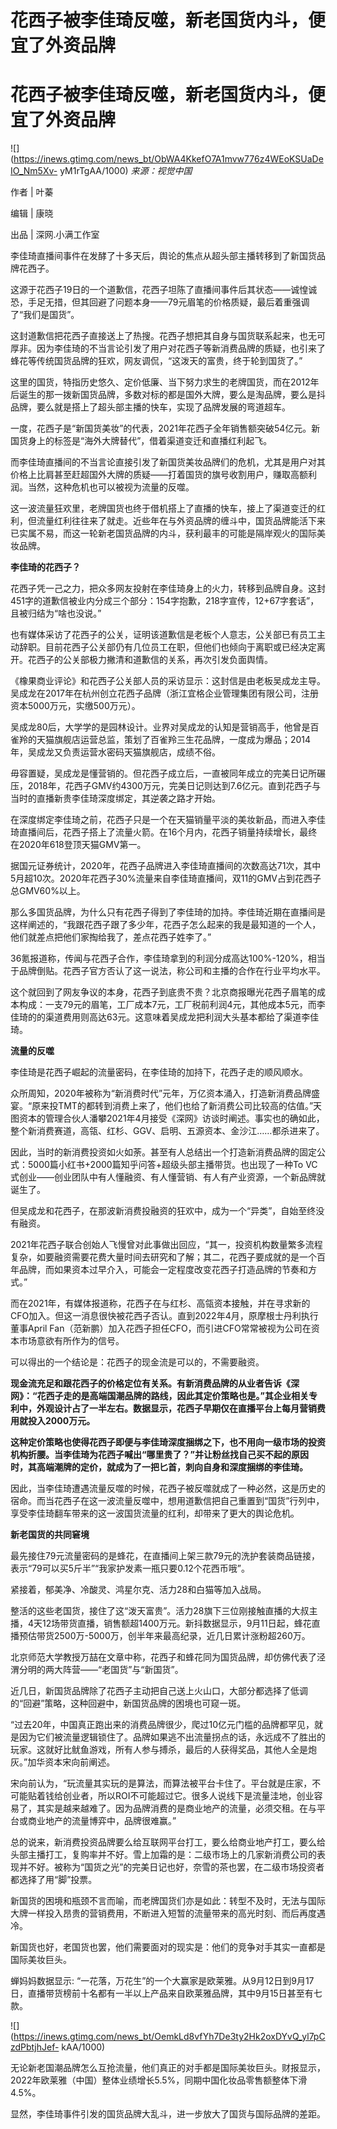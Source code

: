 # 花西子被李佳琦反噬，新老国货内斗，便宜了外资品牌

# 花西子被李佳琦反噬，新老国货内斗，便宜了外资品牌

![](https://inews.gtimg.com/news_bt/ObWA4KkefO7A1mvw776z4WEoKSUaDeIO_Nm5Xv-
yM1rTgAA/1000) _来源：视觉中国_

作者 | 叶蓁

编辑 | 康晓

出品 | 深网.小满工作室

李佳琦直播间事件在发酵了十多天后，舆论的焦点从超头部主播转移到了新国货品牌花西子。

这源于花西子19日的一个道歉信，花西子坦陈了直播间事件后其状态——诚惶诚恐，手足无措，但其回避了问题本身——79元眉笔的价格质疑，最后着重强调了“我们是国货”。

这封道歉信把花西子直接送上了热搜。花西子想把其自身与国货联系起来，也无可厚非。因为李佳琦的不当言论引发了用户对花西子等新消费品牌的质疑，也引来了蜂花等传统国货品牌的狂欢，网友调侃，“这泼天的富贵，终于轮到国货了。”

这里的国货，特指历史悠久、定价低廉、当下努力求生的老牌国货，而在2012年后诞生的那一拨新国货品牌，多数对标的都是国外大牌，要么是淘品牌，要么是抖品牌，要么就是搭上了超头部主播的快车，实现了品牌发展的弯道超车。

一度，花西子是“新国货美妆”的代表，2021年花西子全年销售额突破54亿元。新国货身上的标签是“海外大牌替代”，借着渠道变迁和直播红利起飞。

而李佳琦直播间的不当言论直接引发了新国货美妆品牌们的危机，尤其是用户对其价格上比肩甚至赶超国外大牌的质疑——打着国货的旗号收割用户，赚取高额利润。当然，这种危机也可以被视为流量的反噬。

这一波流量狂欢里，老牌国货也终于借机搭上了直播的快车，接上了渠道变迁的红利，但流量红利往往来了就走。近些年在与外资品牌的缠斗中，国货品牌能活下来已实属不易，而这一轮新老国货品牌的内斗，获利最丰的可能是隔岸观火的国际美妆品牌。

**李佳琦的花西子？**

花西子凭一己之力，把众多网友投射在李佳琦身上的火力，转移到品牌自身。这封451字的道歉信被业内分成三个部分：154字抱歉，218字宣传，12+67字套话”，且被归结为“啥也没说。”

也有媒体采访了花西子的公关，证明该道歉信是老板个人意志，公关部已有员工主动辞职。目前花西子公关部仍有几位员工在职，但他们也倾向于离职或已经决定离开。花西子的公关部极力撇清和道歉信的关系，再次引发负面舆情。

《橡果商业评论》和花西子公关部人员的采访显示：这封信是由老板吴成龙主导。吴成龙在2017年在杭州创立花西子品牌（浙江宜格企业管理集团有限公司，注册资本5000万元，实缴500万元）。

吴成龙80后，大学学的是园林设计。业界对吴成龙的认知是营销高手，他曾是百雀羚的天猫旗舰店运营总监，策划了百雀羚三生花品牌，一度成为爆品；2014年，吴成龙又负责运营水密码天猫旗舰店，成绩不俗。

毋容置疑，吴成龙是懂营销的。但花西子成立后，一直被同年成立的完美日记所碾压，2018年，花西子GMV约4300万元，完美日记则达到7.6亿元。直到花西子与当时的直播新贵李佳琦深度绑定，其逆袭之路才开始。

在深度绑定李佳琦之前，花西子只是一个在天猫销量平淡的美妆新品，而进入李佳琦直播间后，花西子搭上了流量火箭。在16个月内，花西子销量持续增长，最终在2020年618登顶天猫GMV第一。

据国元证券统计，2020年，花西子品牌进入李佳琦直播间的次数高达71次，其中5月超10次。2020年花西子30%流量来自李佳琦直播间，双11的GMV占到花西子总GMV60%以上。

那么多国货品牌，为什么只有花西子得到了李佳琦的加持。李佳琦近期在直播间是这样阐述的，“我跟花西子跟了多少年，花西子怎么起来的我是最知道的一个人，他们就差点把他们家掏给我了，差点花西子姓李了。”

36氪报道称，传闻与花西子合作，李佳琦拿到的利润分成高达100%-120%，相当于品牌倒贴。花西子官方否认了这一说法，称公司和主播的合作在行业平均水平。

这个就回到了网友争议的本身，花西子到底贵不贵？北京商报曝光花西子眉笔的成本构成：一支79元的眉笔，工厂成本7元，工厂税前利润4元，其他成本5元，而李佳琦的的渠道费用则高达63元。这意味着吴成龙把利润大头基本都给了渠道李佳琦。

**流量的反噬**

李佳琦是花西子崛起的流量密码，在李佳琦的加持下，花西子走的顺风顺水。

众所周知，2020年被称为“新消费时代”元年，万亿资本涌入，打造新消费品牌盛宴。“原来投TMT的都转到消费上来了，他们也给了新消费公司比较高的估值。”天图资本的管理合伙人潘攀2021年4月接受《深网》访谈时阐述。事实也的确如此，整个新消费赛道，高瓴、红杉、GGV、启明、五源资本、金沙江……都杀进来了。

因此，当时的新消费投资如火如荼。甚至有人总结出一个打造新消费品牌的固定公式：5000篇小红书+2000篇知乎问答+超级头部主播带货。也出现了一种To
VC式创业——创业团队中有人懂融资、有人懂营销、有人有产业资源，一个新品牌就诞生了。

但吴成龙和花西子，在那波新消费投融资的狂欢中，成为一个“异类”，自始至终没有融资。

2021年花西子联合创始人飞慢曾对此事做出回应，“其一，投资机构数量繁多流程复杂，如要融资需要花费大量时间去研究和了解；其二，花西子要成就的是一个百年品牌，而如果资本过早介入，可能会一定程度改变花西子打造品牌的节奏和方式。”

而在2021年，有媒体报道称，花西子在与红杉、高瓴资本接触，并在寻求新的CFO加入。但这一消息很快被花西子否认。直到2022年4月，原摩根士丹利执行董事April
Fan（范新鹏）加入花西子担任CFO，而引进CFO常常被视为公司在资本市场意欲有所作为的信号。

可以得出的一个结论是：花西子的现金流是可以的，不需要融资。

**现金流充足和跟花西子的价格定位有关系。有新消费品牌的从业者告诉《深网》：“花西子走的是高端国潮品牌的路线，因此其定价策略也是。”其企业相关专利中，外观设计占了一半左右。数据显示，花西子早期仅在直播平台上每月营销费用就投入2000万元。**

**这种定价策略也使得花西子即便与李佳琦深度捆绑之下，也不用向一级市场的投资机构折腰。当李佳琦为花西子喊出“哪里贵了？”并让粉丝找自己买不起的原因时，其高端潮牌的定价，就成为了一把匕首，刺向自身和深度捆绑的李佳琦。**

因此，当李佳琦遭遇流量反噬的时候，花西子被反噬就成了一种必然，这是历史的宿命。而当花西子在这一波流量反噬中，想用道歉信把自己重置到“国货”行列中，享受李佳琦翻车带来的这一波国货流量的红利，却带来了更大的舆论危机。

**新老国货的共同窘境**

最先接住79元流量密码的是蜂花，在直播间上架三款79元的洗护套装商品链接，表示“79可以买5斤半”“我家护发素一瓶只要0.12个花西币哦”。

紧接着，郁美净、冷酸灵、鸿星尔克、活力28和白猫等加入战局。

整活的这些老国货，接住了这“泼天富贵”。活力28旗下三位刚接触直播的大叔主播，4天12场带货直播，销售额超1400万元。新抖数据显示，9月11日起，蜂花直播预估带货2500万-5000万，创半年来最高纪录，近几日累计涨粉超260万。

北京师范大学教授万喆在文章中称，花西子和蜂花同为国货品牌，却仿佛代表了泾渭分明的两大阵营——“老国货”与“新国货”。

近几日，新国货品牌除了花西子主动把自己送上火山口，大部分都选择了低调的“回避”策略，这种回避中，新国货品牌的困境也可窥一斑。

“过去20年，中国真正跑出来的消费品牌很少，爬过10亿元门槛的品牌都罕见，就是因为它们被流量逻辑锁住了。品牌如果逃不出流量拐点的话，永远成不了胜出的玩家。这就好比鱿鱼游戏，所有人参与搏杀，最后的人获得奖品，其他人全是炮灰。”加华资本宋向前阐述。

宋向前认为，“玩流量其实玩的是算法，而算法被平台卡住了。平台就是庄家，不可能贴着钱给创业者，所以ROI不可能超过它。很多人说线下是流量洼地，创业容易了，其实是越来越难了。因为品牌消费的是商业地产的流量，必须交租。在与平台或商业地产的流量博弈中，品牌很难赢。”

总的说来，新消费投资品牌要么给互联网平台打工，要么给商业地产打工，要么给头部主播打工，复购率并不好。雪上加霜的是：二级市场上的几家新消费公司的表现并不好。被称为“国货之光”的完美日记也好，奈雪的茶也罢，在二级市场投资者都选择了用“脚”投票。

新国货的困境和瓶颈不言而喻，而老牌国货们亦是如此：转型不及时，无法与国际大牌一样投入昂贵的营销费用，不断进入短暂的流量带来的高光时刻、而后再度遇冷。

新国货也好，老国货也罢，他们需要面对的现实是：他们的竞争对手其实一直都是国际美妆巨头。

蝉妈妈数据显示:
“一花落，万花生”的一个大赢家是欧莱雅。从9月12日到9月17日，直播带货榜前十名都有一半以上产品来自欧莱雅品牌，其中9月15日甚至有七款。

![](https://inews.gtimg.com/news_bt/OemkLd8vfYh7De3ty2Hk2oxDYvQ_yl7pCzdPbtjhJef-
kAA/1000)

无论新老国潮品牌怎么互抢流量，他们真正的对手都是国际美妆巨头。财报显示，2022年欧莱雅（中国）整体业绩增长5.5%，同期中国化妆品零售额整体下滑4.5%。

显然，李佳琦事件引发的国货品牌大乱斗，进一步放大了国货与国际品牌的差距。

